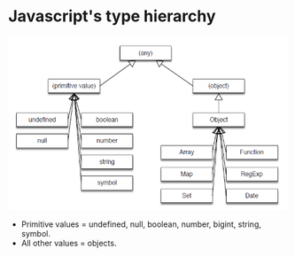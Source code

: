 # Javascript's type hierarchy

![Javascript's type hierarchy](./images/javascript-types-hierarchy.PNG)

- Primitive values = undefined, null, boolean, number, bigint, string, symbol.
- All other values = objects.

